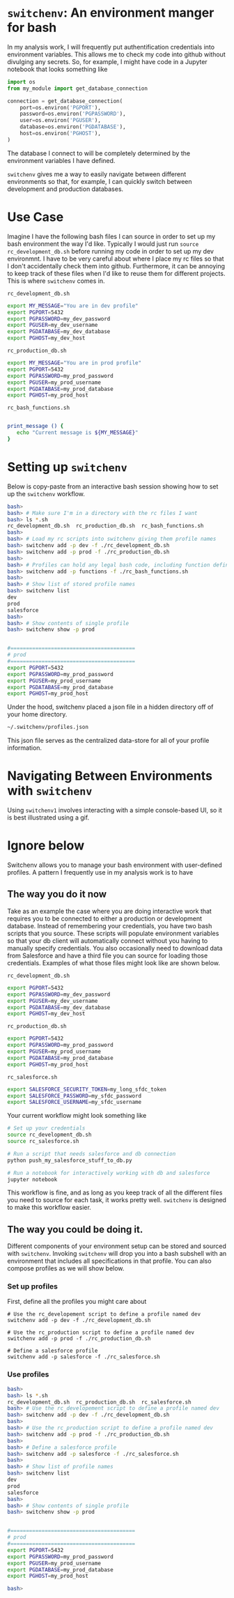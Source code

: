 # `switchenv`: An environment manger for bash
In my analysis work, I will frequently put authentification credentials into environment variables.  This allows me to check my code into github without divulging any secrets.  So, for example, I might have code in a Jupyter notebook that looks something like
```python
import os
from my_module import get_database_connection

connection = get_database_connection(
    port=os.environ('PGPORT'),
    password=os.environ('PGPASSWORD'),
    user=os.environ('PGUSER'),
    database=os.environ('PGDATABASE'),
    host=os.environ('PGHOST'),
)
```
The database I connect to will be completely determined by the environment variables I have defined.

`switchenv` gives me a way to easily navigate between different environments so that, for example, I can quickly switch between development and production databases.

# Use Case
Imagine I have the following bash files I can source in order to set up my bash
environment the way I'd like.  Typically I would just run `source rc_development_db.sh` before running my code in order to set up my dev environmnt.  I have to be very careful about where I place my rc files so that I don't accidentally check them into github.  Furthermore, it can be annoying to keep track of these files when I'd like to reuse them for different projects.  This is where `switchenv` comes in.

`rc_development_db.sh`
```bash
export MY_MESSAGE="You are in dev profile"
export PGPORT=5432
export PGPASSWORD=my_dev_password
export PGUSER=my_dev_username
export PGDATABASE=my_dev_database
export PGHOST=my_dev_host
```

`rc_production_db.sh`
```bash
export MY_MESSAGE="You are in prod profile"
export PGPORT=5432
export PGPASSWORD=my_prod_password
export PGUSER=my_prod_username
export PGDATABASE=my_prod_database
export PGHOST=my_prod_host
```

`rc_bash_functions.sh`
```bash

print_message () {
   echo "Current message is ${MY_MESSAGE}"
}
```

# Setting up `switchenv`
Below is copy-paste from an interactive bash session showing how to set up the `switchenv` workflow.


```bash
bash>
bash> # Make sure I'm in a directory with the rc files I want
bash> ls *.sh
rc_development_db.sh  rc_production_db.sh  rc_bash_functions.sh
bash>
bash> # Load my rc scripts into switchenv giving them profile names
bash> switchenv add -p dev -f ./rc_development_db.sh
bash> switchenv add -p prod -f ./rc_production_db.sh
bash>
bash> # Profiles can hold any legal bash code, including function definitions.
bash> switchenv add -p functions -f ./rc_bash_functions.sh
bash>
bash> # Show list of stored profile names
bash> switchenv list
dev
prod
salesforce
bash>
bash> # Show contents of single profile
bash> switchenv show -p prod


#========================================
# prod
#========================================
export PGPORT=5432
export PGPASSWORD=my_prod_password
export PGUSER=my_prod_username
export PGDATABASE=my_prod_database
export PGHOST=my_prod_host
```

Under the hood, switchenv placed a json file in a hidden directory off of your home
directory.
```bash
~/.switchenv/profiles.json
```
This json file serves as the centralized data-store for all of your profile information.

# Navigating Between Environments with `switchenv`
Using `switchenv1` involves interacting with a simple console-based UI, so it is best illustrated using a gif.


# Ignore below





Switchenv allows you to manage your bash environment with user-defined profiles. A pattern I frequently use in my analysis work is to have

## The way you do it now
Take as an example the case where you are doing interactive work that requires
you to be connected to either a production or development database.  Instead
of remembering your credentials, you have two bash scripts that you source.  These
scripts will populate environment variables so that your db client will
automatically connect without you having to manually specify credentials.  You also
occasionally need to download data from Salesforce and have a third file you can source for loading those credentials.  Examples of what those files might look like
are shown below.

`rc_development_db.sh`
```bash
export PGPORT=5432
export PGPASSWORD=my_dev_password
export PGUSER=my_dev_username
export PGDATABASE=my_dev_database
export PGHOST=my_dev_host
```

`rc_production_db.sh`
```bash
export PGPORT=5432
export PGPASSWORD=my_prod_password
export PGUSER=my_prod_username
export PGDATABASE=my_prod_database
export PGHOST=my_prod_host
```

`rc_salesforce.sh`
```bash
export SALESFORCE_SECURITY_TOKEN=my_long_sfdc_token
export SALESFORCE_PASSWORD=my_sfdc_password
export SALESFORCE_USERNAME=my_sfdc_username
```

Your current workflow might look something like
```bash
# Set up your credentials
source rc_development_db.sh
source rc_salesforce.sh

# Run a script that needs salesforce and db connection
python push_my_salesforce_stuff_to_db.py

# Run a notebook for interactively working with db and salesforce
jupyter notebook
```

This workflow is fine, and as long as you keep track of all the different
files you need to source for each task, it works pretty well.  `switchenv` is designed to make this workflow easier.

## The way you could be doing it.
Different components of your environment setup can be stored and sourced with
`switchenv`.  Invoking `switchenv` will drop you into a bash subshell with an environment that includes all specifications in that profile.  You can also compose profiles as we will show below.

### Set up profiles
First, define all the profiles you might care about
```
# Use the rc_developement script to define a profile named dev
switchenv add -p dev -f ./rc_development_db.sh

# Use the rc_production script to define a profile named dev
switchenv add -p prod -f ./rc_production_db.sh

# Define a salesforce profile
switchenv add -p salesforce -f ./rc_salesforce.sh
```

### Use profiles
```bash
bash>
bash> ls *.sh
rc_development_db.sh  rc_production_db.sh  rc_salesforce.sh
bash> # Use the rc_developement script to define a profile named dev
bash> switchenv add -p dev -f ./rc_development_db.sh
bash>
bash> # Use the rc_production script to define a profile named dev
bash> switchenv add -p prod -f ./rc_production_db.sh
bash>
bash> # Define a salesforce profile
bash> switchenv add -p salesforce -f ./rc_salesforce.sh
bash>
bash> # Show list of profile names
bash> switchenv list
dev
prod
salesforce
bash>
bash> # Show contents of single profile
bash> switchenv show -p prod


#========================================
# prod
#========================================
export PGPORT=5432
export PGPASSWORD=my_prod_password
export PGUSER=my_prod_username
export PGDATABASE=my_prod_database
export PGHOST=my_prod_host

bash>